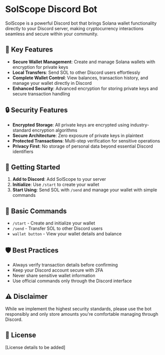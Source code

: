 # SolScope Discord Bot

SolScope is a powerful Discord bot that brings Solana wallet functionality directly to your Discord server, making cryptocurrency interactions seamless and secure within your community.

## 🌟 Key Features

- **Secure Wallet Management**: Create and manage Solana wallets with encryption for private keys
- **Local Transfers**: Send SOL to other Discord users effortlessly
- **Complete Wallet Control**: View balances, transaction history, and manage your wallet directly in Discord
- **Enhanced Security**: Advanced encryption for storing private keys and secure transaction handling

## 🔒 Security Features

- **Encrypted Storage**: All private keys are encrypted using industry-standard encryption algorithms
- **Secure Architecture**: Zero exposure of private keys in plaintext
- **Protected Transactions**: Multi-step verification for sensitive operations
- **Privacy First**: No storage of personal data beyond essential Discord identifiers

## 🚀 Getting Started

1. **Add to Discord**: Add SolScope to your server
2. **Initialize**: Use `/start` to create your wallet
3. **Start Using**: Send SOL with `/send` and manage your wallet with simple commands

## 📝 Basic Commands

- `/start` - Create and initialize your wallet
- `/send` - Transfer SOL to other Discord users
- `wallet button` - View your wallet details and balance

## 🛡️ Best Practices

- Always verify transaction details before confirming
- Keep your Discord account secure with 2FA
- Never share sensitive wallet information
- Use official commands only through the Discord interface

## ⚠️ Disclaimer

While we implement the highest security standards, please use the bot responsibly and only store amounts you're comfortable managing through Discord.

## 📜 License

[License details to be added]
